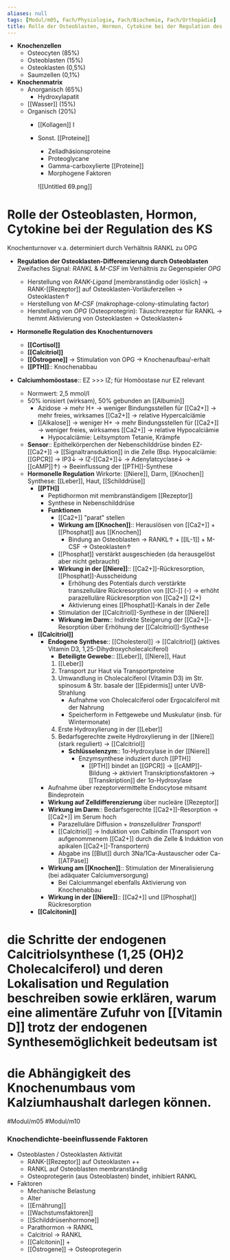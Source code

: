 ```yaml
---
aliases: null
tags: [Modul/m05, Fach/Physiologie, Fach/Biochemie, Fach/Orthopädie]
title: Rolle der Osteoblasten, Hormon, Cytokine bei der Regulation des KS
---
```

- **Knochenzellen**
    - Osteocyten (85%)
    - Osteoblasten (15%)
    - Osteoklasten (0,5%)
    - Saumzellen (0,1%)
- **Knochenmatrix**
    - Anorganisch (65%)
        - Hydroxylapatit
    - [[Wasser]] (15%)
    - Organisch (20%)
        - [[Kollagen]] I
        - Sonst. [[Proteine]]
            - Zelladhäsionsproteine
            - Proteoglycane
            - Gamma-carboxylierte [[Proteine]]
            - Morphogene Faktoren

            ![[Untitled 69.png]]

# Rolle der Osteoblasten, Hormon, Cytokine bei der Regulation des KS

Knochenturnover v.a. determiniert durch Verhältnis RANKL zu OPG

- **Regulation der Osteoklasten-Differenzierung durch Osteoblasten**
Zweifaches Signal: *RANKL* & *M-CSF* im Verhältnis zu Gegenspieler *OPG*
    - Herstellung von *RANK-Ligand* [membranständig oder löslich] → RANK-[[Rezeptor]] auf Osteoklasten-Vorläuferzellen → Osteoklasten↑
    - Herstellung von *M-CSF* (makrophage-colony-stimulating factor)
    - Herstellung von *OPG* (Osteoprotegrin): Täuschrezeptor für RANKL → hemmt Aktivierung von Osteoklasten → Osteoklasten↓
- **Hormonelle Regulation des Knochenturnovers**
    - **[[Cortisol]]**
    - **[[Calcitriol]]**
    - **[[Östrogene]]** → Stimulation von OPG → Knochenaufbau/-erhalt
    - **[[PTH]]**:: Knochenabbau

- **Calciumhomöostase**:: EZ >>> IZ; für Homöostase nur EZ relevant
    - Normwert: 2,5 mmol/l
    - 50% ionisiert (wirksam), 50% gebunden an [[Albumin]]
        - Azidose → mehr H+ → weniger Bindungsstellen für [[Ca2+]] → mehr freies, wirksames [[Ca2+]] → relative Hypercalciämie
        - [[Alkalose]] → weniger H+ → mehr Bindungsstellen für [[Ca2+]] → weniger freies, wirksames [[Ca2+]] → relative Hypocalciämie
            - Hypocalciämie: Leitsymptom Tetanie, Krämpfe
    - **Sensor**:: Epithelkörperchen der Nebenschilddrüse binden EZ-[[Ca2+]] → [[Signaltransduktion]] in die Zelle (Bsp. Hypocalciämie: [[GPCR]] → IP3↓ → IZ-[[Ca2+]]↓ → Adenylatcyclase↓ → [[cAMP]]↑) → Beeinflussung der [[PTH]]-Synthese
    - **Hormonelle Regulation**
    Wirkorte: [[Niere]], Darm, [[Knochen]]
    Synthese: [[Leber]], Haut, [[Schilddrüse]]
        - **[[PTH]]**
            - Peptidhormon mit membranständigem [[Rezeptor]]
            - Synthese in Nebenschilddrüse
            - **Funktionen**
                - [[Ca2+]] "parat" stellen
                - **Wirkung am [[Knochen]]**:: Herauslösen von [[Ca2+]] + [[Phosphat]] aus [[Knochen]]
                    - Bindung an Osteoblasten → RANKL↑ + [[IL-1]] + M-CSF → Osteoklasten↑
                - [[Phosphat]] verstärkt ausgeschieden (da herausgelöst aber nicht gebraucht)
                - **Wirkung in der [[Niere]]**:: [[Ca2+]]-Rückresorption, [[Phosphat]]-Ausscheidung
                    - Erhöhung des Potentials durch verstärkte transzelluläre Rückresorption von [[Cl-]] (-) → erhöht parazelluläre Rückresorption von [[Ca2+]] (2+)
                    - Aktivierung eines [[Phosphat]]-Kanals in der Zelle
                - Stimulation der [[Calcitriol]]-Synthese in der [[Niere]]
                - **Wirkung im Darm**:: Indirekte Steigerung der [[Ca2+]]-Resorption über Erhöhung der [[Calcitriol]]-Synthese
        - **[[Calcitriol]]**
            - **Endogene Synthese**:: [[Cholesterol]] → [[Calcitriol]] (aktives Vitamin D3, 1,25-Dihydroxycholecalciferol)
                - **Beteiligte Gewebe**:: [[Leber]], [[Niere]], Haut
                1. [[Leber]]
                2. Transport zur Haut via Transportproteine
                3. Umwandlung in Cholecalciferol (Vitamin D3) im Str. spinosum & Str. basale der [[Epidermis]] unter UVB-Strahlung
                    - Aufnahme von Cholecalciferol oder Ergocalciferol mit der Nahrung
                    - Speicherform in Fettgewebe und Muskulatur (insb. für Wintermonate)
                4. Erste Hydroxylierung in der [[Leber]]
                5. Bedarfsgerechte zweite Hydroxylierung in der [[Niere]] (stark reguliert) → [[Calcitriol]]
                    - **Schlüsselenzym**:: 1α-Hydroxylase in der [[Niere]]
                        - Enzymsynthese induziert durch [[PTH]]
                            - [[PTH]] bindet an [[GPCR]] → [[cAMP]]-Bildung → aktiviert Transkriptionsfaktoren → [[Transkription]] der 1α-Hydroxylase
            - Aufnahme über rezeptorvermittelte Endocytose mitsamt Bindeprotein
            - **Wirkung auf Zelldifferenzierung** über nucleäre [[Rezeptor]]
            - **Wirkung im Darm**:: Bedarfsgerechte [[Ca2+]]-Resorption → [[Ca2+]] im Serum hoch
                - Parazelluläre Diffusion + *transzellulärer Transport*!
                - [[Calcitriol]] → Induktion von Calbindin (Transport von aufgenommenem [[Ca2+]] durch die Zelle & Induktion von apikalen [[Ca2+]]-Transportern)
                - Abgabe ins [[Blut]] durch 3Na/1Ca-Austauscher oder Ca-[[ATPase]]
            - **Wirkung am [[Knochen]]**:: Stimulation der Mineralisierung (bei adäquater Calciumversorgung)
                - Bei Calciummangel ebenfalls Aktivierung von Knochenabbau
            - **Wirkung in der [[Niere]]**:: [[Ca2+]] und [[Phosphat]] Rückresorption
        - **[[Calcitonin]]**

# die Schritte der endogenen Calcitriolsynthese (1,25 (OH)2 Cholecalciferol) und deren Lokalisation und Regulation beschreiben sowie erklären, warum eine alimentäre Zufuhr von [[Vitamin D]] trotz der endogenen Synthesemöglichkeit bedeutsam ist

# die Abhängigkeit des Knochenumbaus vom Kalziumhaushalt darlegen können.

#Modul/m05 #Modul/m10

### Knochendichte-beeinflussende Faktoren
- Osteoblasten / Osteoklasten Aktivität
	- RANK-[[Rezeptor]] auf Osteoklasten ++
	- RANKL auf Osteoblasten membranständig
	- Osteoprotegerin (aus Osteoblasten) bindet, inhibiert RANKL
- Faktoren
	- Mechanische Belastung
	- Alter
	- [[Ernährung]]
	- [[Wachstumsfaktoren]]
	- [[Schilddrüsenhormone]]
	- Parathormon → RANKL
	- Calcitriol → RANKL
	- [[Calcitonin]] +
	- [[Östrogene]] → Osteoprotegerin